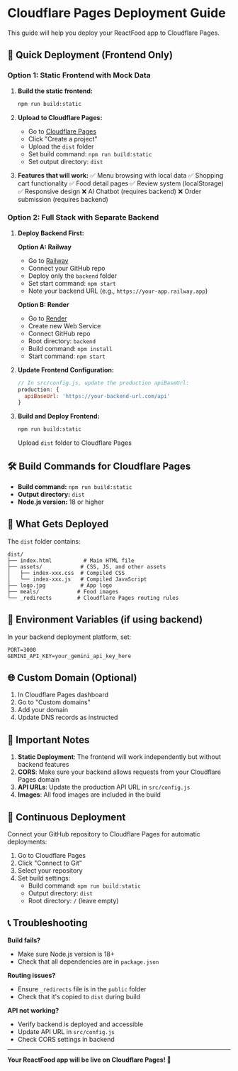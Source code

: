 # Cloudflare Pages Deployment Guide

This guide will help you deploy your ReactFood app to Cloudflare Pages.

## 🚀 Quick Deployment (Frontend Only)

### Option 1: Static Frontend with Mock Data

1. **Build the static frontend:**
   ```bash
   npm run build:static
   ```

2. **Upload to Cloudflare Pages:**
   - Go to [Cloudflare Pages](https://pages.cloudflare.com/)
   - Click "Create a project"
   - Upload the `dist` folder
   - Set build command: `npm run build:static`
   - Set output directory: `dist`

3. **Features that will work:**
   ✅ Menu browsing with local data
   ✅ Shopping cart functionality
   ✅ Food detail pages
   ✅ Review system (localStorage)
   ✅ Responsive design
   ❌ AI Chatbot (requires backend)
   ❌ Order submission (requires backend)

### Option 2: Full Stack with Separate Backend

1. **Deploy Backend First:**
   
   **Option A: Railway**
   - Go to [Railway](https://railway.app)
   - Connect your GitHub repo
   - Deploy only the `backend` folder
   - Set start command: `npm start`
   - Note your backend URL (e.g., `https://your-app.railway.app`)

   **Option B: Render**
   - Go to [Render](https://render.com)
   - Create new Web Service
   - Connect GitHub repo
   - Root directory: `backend`
   - Build command: `npm install`
   - Start command: `npm start`

2. **Update Frontend Configuration:**
   ```javascript
   // In src/config.js, update the production apiBaseUrl:
   production: {
     apiBaseUrl: 'https://your-backend-url.com/api'
   }
   ```

3. **Build and Deploy Frontend:**
   ```bash
   npm run build:static
   ```
   Upload `dist` folder to Cloudflare Pages

## 🛠 Build Commands for Cloudflare Pages

- **Build command:** `npm run build:static`
- **Output directory:** `dist`
- **Node.js version:** 18 or higher

## 📁 What Gets Deployed

The `dist` folder contains:
```
dist/
├── index.html          # Main HTML file
├── assets/            # CSS, JS, and other assets
│   ├── index-xxx.css  # Compiled CSS
│   └── index-xxx.js   # Compiled JavaScript
├── logo.jpg           # App logo
├── meals/            # Food images
└── _redirects        # Cloudflare Pages routing rules
```

## 🔧 Environment Variables (if using backend)

In your backend deployment platform, set:
```
PORT=3000
GEMINI_API_KEY=your_gemini_api_key_here
```

## 🌐 Custom Domain (Optional)

1. In Cloudflare Pages dashboard
2. Go to "Custom domains"
3. Add your domain
4. Update DNS records as instructed

## 🚨 Important Notes

1. **Static Deployment**: The frontend will work independently but without backend features
2. **CORS**: Make sure your backend allows requests from your Cloudflare Pages domain
3. **API URLs**: Update the production API URL in `src/config.js`
4. **Images**: All food images are included in the build

## 🔄 Continuous Deployment

Connect your GitHub repository to Cloudflare Pages for automatic deployments:

1. Go to Cloudflare Pages
2. Click "Connect to Git"
3. Select your repository
4. Set build settings:
   - Build command: `npm run build:static`
   - Output directory: `dist`
   - Root directory: `/` (leave empty)

## 📞 Troubleshooting

**Build fails?**
- Make sure Node.js version is 18+
- Check that all dependencies are in `package.json`

**Routing issues?**
- Ensure `_redirects` file is in the `public` folder
- Check that it's copied to `dist` during build

**API not working?**
- Verify backend is deployed and accessible
- Update API URL in `src/config.js`
- Check CORS settings in backend

---

**Your ReactFood app will be live on Cloudflare Pages! 🎉** 